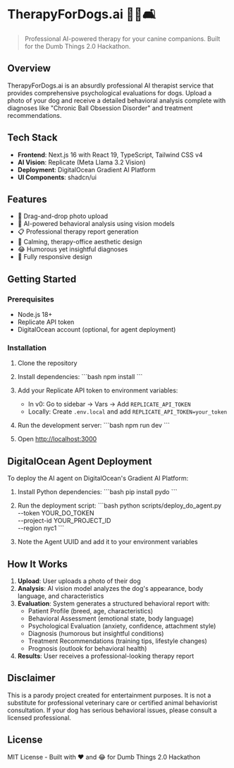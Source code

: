 # TherapyForDogs.ai 🐕‍🦺🛋️

> Professional AI-powered therapy for your canine companions. Built for the Dumb Things 2.0 Hackathon.

## Overview

TherapyForDogs.ai is an absurdly professional AI therapist service that provides comprehensive psychological evaluations for dogs. Upload a photo of your dog and receive a detailed behavioral analysis complete with diagnoses like "Chronic Ball Obsession Disorder" and treatment recommendations.

## Tech Stack

- **Frontend**: Next.js 16 with React 19, TypeScript, Tailwind CSS v4
- **AI Vision**: Replicate (Meta Llama 3.2 Vision)
- **Deployment**: DigitalOcean Gradient AI Platform
- **UI Components**: shadcn/ui

## Features

- 📸 Drag-and-drop photo upload
- 🧠 AI-powered behavioral analysis using vision models
- 📋 Professional therapy report generation
- 🎨 Calming, therapy-office aesthetic design
- 😂 Humorous yet insightful diagnoses
- 📱 Fully responsive design

## Getting Started

### Prerequisites

- Node.js 18+
- Replicate API token
- DigitalOcean account (optional, for agent deployment)

### Installation

1. Clone the repository
2. Install dependencies:
   \`\`\`bash
   npm install
   \`\`\`

3. Add your Replicate API token to environment variables:
   - In v0: Go to sidebar → Vars → Add `REPLICATE_API_TOKEN`
   - Locally: Create `.env.local` and add `REPLICATE_API_TOKEN=your_token`

4. Run the development server:
   \`\`\`bash
   npm run dev
   \`\`\`

5. Open [http://localhost:3000](http://localhost:3000)

## DigitalOcean Agent Deployment

To deploy the AI agent on DigitalOcean's Gradient AI Platform:

1. Install Python dependencies:
   \`\`\`bash
   pip install pydo
   \`\`\`

2. Run the deployment script:
   \`\`\`bash
   python scripts/deploy_do_agent.py \
     --token YOUR_DO_TOKEN \
     --project-id YOUR_PROJECT_ID \
     --region nyc1
   \`\`\`

3. Note the Agent UUID and add it to your environment variables

## How It Works

1. **Upload**: User uploads a photo of their dog
2. **Analysis**: AI vision model analyzes the dog's appearance, body language, and characteristics
3. **Evaluation**: System generates a structured behavioral report with:
   - Patient Profile (breed, age, characteristics)
   - Behavioral Assessment (emotional state, body language)
   - Psychological Evaluation (anxiety, confidence, attachment style)
   - Diagnosis (humorous but insightful conditions)
   - Treatment Recommendations (training tips, lifestyle changes)
   - Prognosis (outlook for behavioral health)
4. **Results**: User receives a professional-looking therapy report

## Disclaimer

This is a parody project created for entertainment purposes. It is not a substitute for professional veterinary care or certified animal behaviorist consultation. If your dog has serious behavioral issues, please consult a licensed professional.

## License

MIT License - Built with ❤️ and 😂 for Dumb Things 2.0 Hackathon
